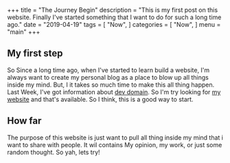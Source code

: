 +++
title = "The Journey Begin"
description = "This is my first post on this website. Finally I've started something that I want to do for such a long time ago."
date = "2019-04-19"
tags = [
    "Now",
]
categories = [
    "Now",
]
menu = "main"
+++

## My first step
So Since a long time ago, when I've started to learn build a website, I'm always want to create my personal blog as a place to  blow up all things inside my mind. 
But, I it takes so much time to make this all thing happen. Last Week, I've got information about [dev domain](https://get.dev/). So I'm try looking for [my website](https://arhen.dev) and that's available. So I think, this is a good way to start.

## How far
The purpose of this website is just want to pull all thing inside my mind that i want to share with people. It wil contains My opinion, my work, or just some random thought. So yah, lets try!
